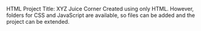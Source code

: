 HTML Project
Title: XYZ Juice Corner
Created using only HTML. However, folders for CSS and JavaScript are available, so files can be added and the project can be extended.
